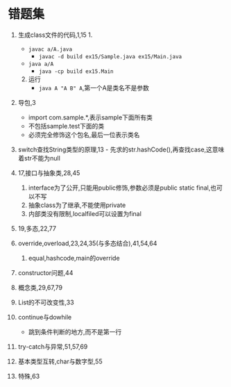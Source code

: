 # 错题集
1. 生成class文件的代码,1,15
    1. 
    - `javac a/A.java`
        - `javac -d build ex15/Sample.java ex15/Main.java`
    - `java a/A`
        - `java -cp build ex15.Main`
    2. 运行
        - `java A "A B" A`,第一个A是类名不是参数
    
2. 导包,3
    - import com.sample.*,表示sample下面所有类
    - 不包括sample.test下面的类
    - 必须完全修饰这个包名,最后一位表示类名
3. switch查找String类型的原理,13
        - 先求的str.hashCode(),再查找case,这意味着str不能为null
4. 17,接口与抽象类,28,45
    1. interface为了公开,只能用public修饰,参数必须是public static final,也可以不写
    2. 抽象class为了继承,不能使用private
    3. 内部类没有限制,localfiled可以设置为final
5. 19,多态,22,77
6. override,overload,23,24,35(与多态结合),41,54,64
    1. equal,hashcode,main的override
7. constructor问题,44
8. 概念类,29,67,79
9. List的不可改变性,33
10. continue与dowhile
    - 跳到条件判断的地方,而不是第一行
11. try-catch与异常,51,57,69
12. 基本类型互转,char与数字型,55
13. 特殊,63